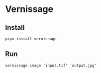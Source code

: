 # Vernissage

## Install
```shell
pipx install vernissage
```

## Run
```shell
vernissage image 'input.tif' 'output.jpg'
